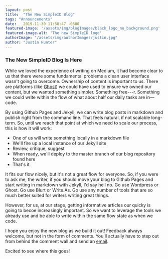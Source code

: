 ```yaml
---
layout: post
title:  "The New SimpleID Blog"
tags: "Announcements"
date:   2019-11-30 11:58:47 -0500
featured-image: '/assets/img/blogImages/black_logo_no_background.png'
featured-image-alt: 'The new SimpleID logo'
authorImage: "/assets/img/authorImages/justin.jpg"
author: "Justin Hunter"
---
```

### The New SimpleID Blog Is Here

While we loved the experience of writing on Medium, it had become clear to us that there were some fundamental problems a clean user interface wasn't going to overcome. Ownership of content is important to us. There are platforms (like [Ghost](https://ghost.org)) we could have used to ensure we owned our content, but we wanted something simpler. Something free---r. Something we could write within the flow of what about half our daily tasks are in—code. 

By using Github Pages and Jekyll, we can write blog posts in markdown and publish right from the command line. That feels natural, if not scalable long-term. So, until we reach that point at which we need to scale our process, this is how it will work: 

* One of us will write something locally in a markdown file
* We'll fire up a local instance of our Jekyll site
* Review, critique, suggest
* When ready, we'll deploy to the master branch of our blog repository found here
* That's it

It fits our flow nicely, but it's not a great flow for everyone. So, if you were to ask me, the writer, if you should move your blog to Github Pages and start writing in markdown with Jekyll, I'd say hell no. Go use Wordpress or Ghost. Go use Blurt or Write.As. Go use any number of tools that are so much better suited for writers writing great things. 

However, for us, at our stage, getting informative articles our quicky is going to becoe increasingly important. So we want to leverage the tools we already use and be able to write within the same flow state as when we code. 

I hope you enjoy the new blog as we build it out! Feedback always welcome, but not in the form of comments. You'll actually have to step out from behind the comment wall and send an [email](mailto:hello@simpleid.xyz).

Excited to see where this goes!